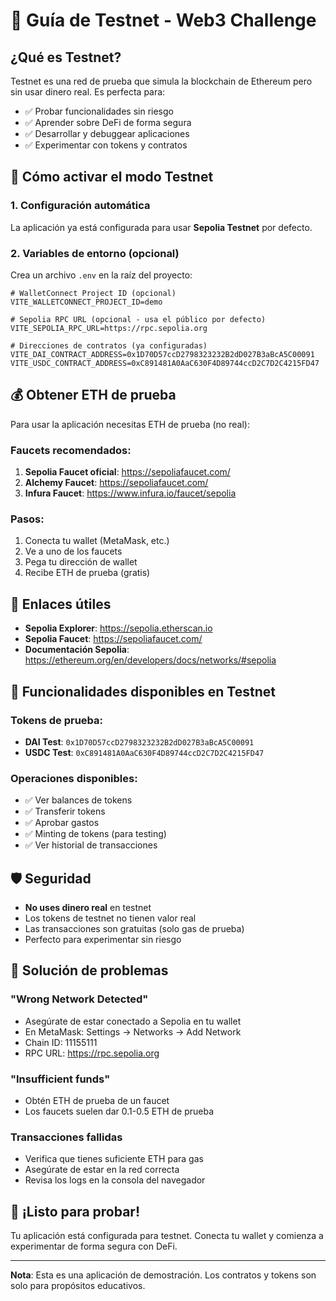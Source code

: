 # 🧪 Guía de Testnet - Web3 Challenge

## ¿Qué es Testnet?

Testnet es una red de prueba que simula la blockchain de Ethereum pero sin usar dinero real. Es perfecta para:

- ✅ Probar funcionalidades sin riesgo
- ✅ Aprender sobre DeFi de forma segura
- ✅ Desarrollar y debuggear aplicaciones
- ✅ Experimentar con tokens y contratos

## 🚀 Cómo activar el modo Testnet

### 1. Configuración automática
La aplicación ya está configurada para usar **Sepolia Testnet** por defecto.

### 2. Variables de entorno (opcional)
Crea un archivo `.env` en la raíz del proyecto:

```env
# WalletConnect Project ID (opcional)
VITE_WALLETCONNECT_PROJECT_ID=demo

# Sepolia RPC URL (opcional - usa el público por defecto)
VITE_SEPOLIA_RPC_URL=https://rpc.sepolia.org

# Direcciones de contratos (ya configuradas)
VITE_DAI_CONTRACT_ADDRESS=0x1D70D57ccD2798323232B2dD027B3aBcA5C00091
VITE_USDC_CONTRACT_ADDRESS=0xC891481A0AaC630F4D89744ccD2C7D2C4215FD47
```

## 💰 Obtener ETH de prueba

Para usar la aplicación necesitas ETH de prueba (no real):

### Faucets recomendados:
1. **Sepolia Faucet oficial**: https://sepoliafaucet.com/
2. **Alchemy Faucet**: https://sepoliafaucet.com/
3. **Infura Faucet**: https://www.infura.io/faucet/sepolia

### Pasos:
1. Conecta tu wallet (MetaMask, etc.)
2. Ve a uno de los faucets
3. Pega tu dirección de wallet
4. Recibe ETH de prueba (gratis)

## 🔗 Enlaces útiles

- **Sepolia Explorer**: https://sepolia.etherscan.io
- **Sepolia Faucet**: https://sepoliafaucet.com/
- **Documentación Sepolia**: https://ethereum.org/en/developers/docs/networks/#sepolia

## 🎯 Funcionalidades disponibles en Testnet

### Tokens de prueba:
- **DAI Test**: `0x1D70D57ccD2798323232B2dD027B3aBcA5C00091`
- **USDC Test**: `0xC891481A0AaC630F4D89744ccD2C7D2C4215FD47`

### Operaciones disponibles:
- ✅ Ver balances de tokens
- ✅ Transferir tokens
- ✅ Aprobar gastos
- ✅ Minting de tokens (para testing)
- ✅ Ver historial de transacciones

## 🛡️ Seguridad

- **No uses dinero real** en testnet
- Los tokens de testnet no tienen valor real
- Las transacciones son gratuitas (solo gas de prueba)
- Perfecto para experimentar sin riesgo

## 🔧 Solución de problemas

### "Wrong Network Detected"
- Asegúrate de estar conectado a Sepolia en tu wallet
- En MetaMask: Settings → Networks → Add Network
- Chain ID: 11155111
- RPC URL: https://rpc.sepolia.org

### "Insufficient funds"
- Obtén ETH de prueba de un faucet
- Los faucets suelen dar 0.1-0.5 ETH de prueba

### Transacciones fallidas
- Verifica que tienes suficiente ETH para gas
- Asegúrate de estar en la red correcta
- Revisa los logs en la consola del navegador

## 🎉 ¡Listo para probar!

Tu aplicación está configurada para testnet. Conecta tu wallet y comienza a experimentar de forma segura con DeFi.

---

**Nota**: Esta es una aplicación de demostración. Los contratos y tokens son solo para propósitos educativos.
